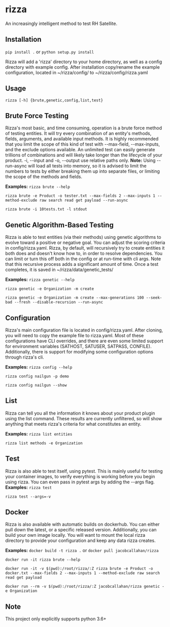 # rizza
An increasingly intelligent method to test RH Satellite.

Installation
------------
```pip install .```
or
```python setup.py install```

Rizza will add a 'rizza' directory to your home directory, as well as a config directory with example config.
After installation copy/rename the example configuration, located in ~/rizza/config/ to ~/rizza/config/rizza.yaml

Usage
-----
```rizza [-h] {brute,genetic,config,list,test}```

Brute Force Testing
-------------------
Rizza's most basic, and time consuming, operation is a brute force method of testing entities. It will try every combination of an entity's methods, fields, arguments, and available input methods.
It is highly recommended that you limit the scope of this kind of test with --max-field, --max-inputs, and the exclude options available. An unlimited test can easily generate trillions of combinations and will likely take longer than the lifecycle of your product.
-i, --input and -o, --output use relative paths only.
**Note:** Using --run-async will load all tests into memory, so it is advised to limit the numbers to tests by either breaking them up into separate files, or limiting the scope of the methods and fields.

**Examples:**
```rizza brute --help```

```rizza brute -e Product -o tester.txt --max-fields 2 --max-inputs 1 --method-exclude raw search read get payload --run-async```

```rizza brute -i 10tests.txt -l stdout```

Genetic Algorithm-Based Testing
-------------------------------
Rizza is able to test entities (via their methods) using genetic algorithms to evolve toward a positive or negative goal. You can adjust the scoring criteria in config/rizza.yaml.
Rizza, by default, will recursively try to create entities it both does and doesn't know how to, in order to resolve dependencies. You can limit or turn this off both in the config or at run-time with cli args. Note that this recursive process adds a significant amount of time.
Once a test completes, it is saved in ~/rizza/data/genetic_tests/

**Examples:**
```rizza genetic --help```

```rizza genetic -e Organization -m create```

```rizza genetic -e Organization -m create --max-generations 100 --seek-bad --fresh --disable-recursion --run-async```

Configuration
-------------
Rizza's main configuration file is located in config/rizza.yaml. After cloning, you will need to copy the example file to rizza.yaml. Most of these configurations have CLI overrides, and there are even some limited support for environment variables (SATHOST, SATUSER, SATPASS, CONFILE).
Additionally, there is support for modifying some configuration options through rizza's cli.

**Examples:**
```rizza config --help```

```rizza config nailgun -p demo```

```rizza config nailgun --show```

List
----
Rizza can tell you all the information it knows about your product plugin using the list command. These results are currently unfiltered, so will show anything that meets rizza's criteria for what constitutes an entity.

**Examples:**
```rizza list entities```

```rizza list methods -e Organization```

Test
----
Rizza is also able to test itself, using pytest. This is mainly useful for testing your container images, to verify everything is working before you begin using rizza.
You can even pass in pytest args by adding the --args flag.
**Examples:**
```rizza test```

```rizza test --args=-v```

Docker
------
Rizza is also available with automatic builds on dockerhub.
You can either pull down the latest, or a specific released version.
Additionally, you can build your own image locally. You will want to mount the local rizza directory to provide your configuration and keep any data rizza creates.

**Examples:**
```docker build -t rizza .```
or
```docker pull jacobcallahan/rizza```

```docker run -it rizza brute --help```

```docker run -it -v $(pwd):/root/rizza/:Z rizza brute -e Product -o docker.txt --max-fields 2 --max-inputs 1 --method-exclude raw search read get payload```

```docker run --rm -v $(pwd):/root/rizza/:Z jacobcallahan/rizza genetic -e Organization```

Note
----
This project only explicitly supports python 3.6+
